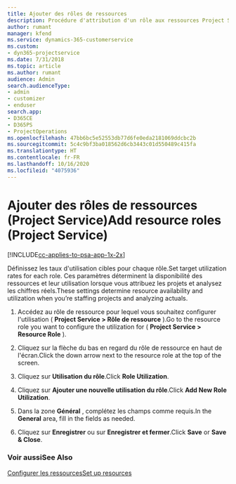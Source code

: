 ```yaml
---
title: Ajouter des rôles de ressources
description: Procédure d'attribution d'un rôle aux ressources Project Service
author: rumant
manager: kfend
ms.service: dynamics-365-customerservice
ms.custom:
- dyn365-projectservice
ms.date: 7/31/2018
ms.topic: article
ms.author: rumant
audience: Admin
search.audienceType:
- admin
- customizer
- enduser
search.app:
- D365CE
- D365PS
- ProjectOperations
ms.openlocfilehash: 47bb6bc5e52553db77d6fe0eda2181069ddcbc2b
ms.sourcegitcommit: 5c4c9bf3ba018562d6cb3443c01d550489c415fa
ms.translationtype: HT
ms.contentlocale: fr-FR
ms.lasthandoff: 10/16/2020
ms.locfileid: "4075936"
---
```

# <a name="add-resource-roles-project-service"></a><span data-ttu-id="6cf03-103">Ajouter des rôles de ressources (Project Service)</span><span class="sxs-lookup"><span data-stu-id="6cf03-103">Add resource roles (Project Service)</span></span>

[!INCLUDE[cc-applies-to-psa-app-1x-2x](../includes/cc-applies-to-psa-app-1x-2x.md)]

<span data-ttu-id="6cf03-104">Définissez les taux d'utilisation cibles pour chaque rôle.</span><span class="sxs-lookup"><span data-stu-id="6cf03-104">Set target utilization rates for each role.</span></span> <span data-ttu-id="6cf03-105">Ces paramètres déterminent la disponibilité des ressources et leur utilisation lorsque vous attribuez les projets et analysez les chiffres réels.</span><span class="sxs-lookup"><span data-stu-id="6cf03-105">These settings determine resource availability and utilization when you’re staffing projects and analyzing actuals.</span></span>  
  
1.  <span data-ttu-id="6cf03-106">Accédez au rôle de ressource pour lequel vous souhaitez configurer l'utilisation ( **Project Service > Rôle de ressource** ).</span><span class="sxs-lookup"><span data-stu-id="6cf03-106">Go to the resource role you want to configure the utilization for ( **Project Service > Resource Role** ).</span></span>  
  
2.  <span data-ttu-id="6cf03-107">Cliquez sur la flèche du bas en regard du rôle de ressource en haut de l'écran.</span><span class="sxs-lookup"><span data-stu-id="6cf03-107">Click the down arrow next to the resource role at the top of the screen.</span></span>  
  
3.  <span data-ttu-id="6cf03-108">Cliquez sur **Utilisation du rôle**.</span><span class="sxs-lookup"><span data-stu-id="6cf03-108">Click **Role Utilization**.</span></span>  
  
4.  <span data-ttu-id="6cf03-109">Cliquez sur **Ajouter une nouvelle utilisation du rôle**.</span><span class="sxs-lookup"><span data-stu-id="6cf03-109">Click **Add New Role Utilization**.</span></span>  
  
5.  <span data-ttu-id="6cf03-110">Dans la zone **Général** , complétez les champs comme requis.</span><span class="sxs-lookup"><span data-stu-id="6cf03-110">In the **General** area, fill in the fields as needed.</span></span>  
  
6.  <span data-ttu-id="6cf03-111">Cliquez sur **Enregistrer** ou sur **Enregistrer et fermer**.</span><span class="sxs-lookup"><span data-stu-id="6cf03-111">Click **Save** or **Save & Close**.</span></span>  
  
### <a name="see-also"></a><span data-ttu-id="6cf03-112">Voir aussi</span><span class="sxs-lookup"><span data-stu-id="6cf03-112">See Also</span></span>  
 [<span data-ttu-id="6cf03-113">Configurer les ressources</span><span class="sxs-lookup"><span data-stu-id="6cf03-113">Set up resources</span></span>](../psa/set-up-resources.md)
